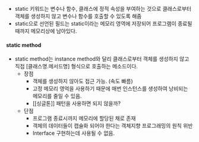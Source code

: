 - static 키워드는 변수나 함수, 클래스에 정적 속성을 부여하는 것으로 클래스로부터 객체를 생성하지 않고 변수나 함수를 호출할 수 있도록 해줌
- static으로 선언된 필드는 static이라는 메모리 영역에 저장되어 프로그램이 종료될때까지 메모리상에 남아있다.

#### static method
- static method는 instance method와 달리 클래스로부터 객체를 생성하지 않고 직접 [클래스명.메서드명] 형식으로 호출하는 메소드이다.
	- 장점 
		- 객체를 생성하지 않아도 접근 가능. (속도 빠름)
		- 고정 메모리 영억을 사용하기 때문에 매번 인스턴스를 생성하여 낭비되는 메모리를 줄일 수 있음.
		- [[싱글톤]] 패턴을 사용하면 되지 않을까?
	- 단점
		- 프로그램 종료시까지 메모리에 할당된 채로 존재
		- 객체의 데이터들이 캡슐화 되어야 한다는 객체지향 프로그래밍의 원칙 위반
		- Interface 구현하는데 사용될 수 없음.
